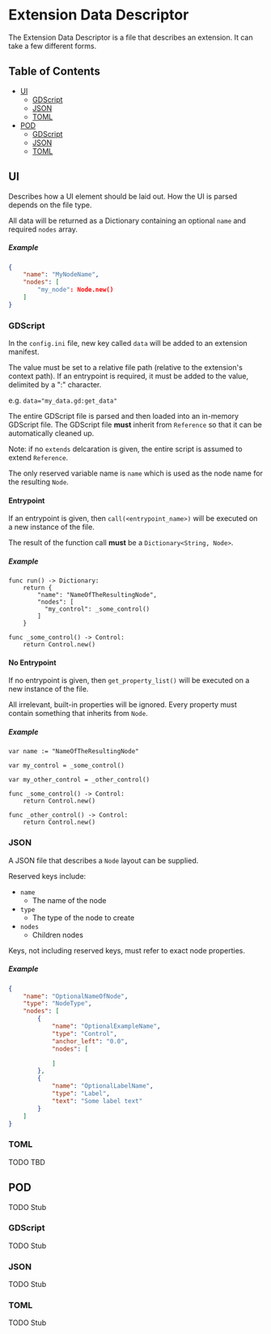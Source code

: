 # Extension Data Descriptor <!-- omit in toc -->

The Extension Data Descriptor is a file that describes an extension. It can take
a few different forms.

## Table of Contents <!-- omit in toc -->

- [UI](#ui)
  - [GDScript](#gdscript)
  - [JSON](#json)
  - [TOML](#toml)
- [POD](#pod)
  - [GDScript](#gdscript-1)
  - [JSON](#json-1)
  - [TOML](#toml-1)

## UI

Describes how a UI element should be laid out. How the UI is parsed depends
on the file type.

All data will be returned as a Dictionary containing an optional `name` and required
`nodes` array.

##### Example <!-- omit in toc -->
```JSON
{
    "name": "MyNodeName",
    "nodes": [
        "my_node": Node.new()
    ]
}
```

### GDScript

In the `config.ini` file, new key called `data` will be added to an extension manifest.

The value must be set to a relative file path (relative to the extension's context path). If an
entrypoint is required, it must be added to the value, delimited by a ":" character.

e.g. `data="my_data.gd:get_data"`

The entire GDScript file is parsed and then loaded into an in-memory GDScript file. The GDScript file
**must** inherit from `Reference` so that it can be automatically cleaned up.

Note: if no `extends` delcaration is given, the entire script is assumed to extend `Reference`.

The only reserved variable name is `name` which is used as the node name for the resulting `Node`.

#### Entrypoint <!-- omit in toc -->

If an entrypoint is given, then `call(<entrypoint_name>)` will be executed on a new
instance of the file.

The result of the function call **must** be a `Dictionary<String, Node>`.

##### Example <!-- omit in toc -->
```GDScript
func run() -> Dictionary:
    return {
        "name": "NameOfTheResultingNode",
        "nodes": [
          "my_control": _some_control()
        ]
    }

func _some_control() -> Control:
    return Control.new()
```

#### No Entrypoint <!-- omit in toc -->

If no entrypoint is given, then `get_property_list()` will be executed on a new instance
of the file.

All irrelevant, built-in properties will be ignored. Every property must contain
something that inherits from `Node`.

##### Example <!-- omit in toc -->
```GDScript
var name := "NameOfTheResultingNode"

var my_control = _some_control()

var my_other_control = _other_control()

func _some_control() -> Control:
    return Control.new()

func _other_control() -> Control:
    return Control.new()
```

### JSON

A JSON file that describes a `Node` layout can be supplied.

Reserved keys include:
* `name`
  * The name of the node
* `type`
  * The type of the node to create
* `nodes`
  * Children nodes

Keys, not including reserved keys, must refer to exact node properties.

##### Example <!-- omit in toc -->
```JSON
{
    "name": "OptionalNameOfNode",
    "type": "NodeType",
    "nodes": [
        {
            "name": "OptionalExampleName",
            "type": "Control",
            "anchor_left": "0.0",
            "nodes": [

            ]
        },
        {
            "name": "OptionalLabelName",
            "type": "Label",
            "text": "Some label text"
        }
    ]
}
```

### TOML

TODO TBD

## POD

TODO Stub

### GDScript

TODO Stub

### JSON

TODO Stub

### TOML

TODO Stub
